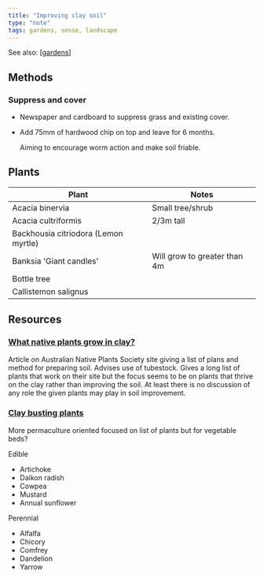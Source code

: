 ```yaml
---
title: "Improving clay soil"
type: "note"
tags: gardens, sense, landscape
---
```


See also: [[gardens]]

## Methods

### Suppress and cover

- Newspaper and cardboard to suppress grass and existing cover.
- Add 75mm of hardwood chip on top and leave for 6 months.

    Aiming to encourage worm action and make soil friable.

## Plants

| Plant | Notes | 
| --- | --- |
| Acacia binervia | Small tree/shrub |
| Acacia cultriformis | 2/3m tall | 
| Backhousia citriodora (Lemon myrtle) |  |
| Banksia 'Giant candles' | Will grow to greater than 4m |
| Bottle tree | |
| Callistemon salignus | |


## Resources

### [What native plants grow in clay?](https://anpsa.org.au/gd_stories/clay-is-a-great-soil-to-have-in-your-native-garden/)

Article on Australian Native Plants Society site giving a list of plans and method for preparing soil. Advises use of tubestock. Gives a long list of plants that work on their site but the focus seems to be on plants that thrive on the clay rather than improving the soil. At least there is no discussion of any role the given plants may play in soil improvement.

### [Clay busting plants](https://www.tenthacrefarm.com/clay-busting-plants/)

More permaculture oriented focused on list of plants but for vegetable beds?

Edible
- Artichoke
- Daikon radish 
- Cowpea 
- Mustard
- Annual sunflower

Perennial
- Alfalfa 
- Chicory 
- Comfrey
- Dandelion
- Yarrow


[//begin]: # "Autogenerated link references for markdown compatibility"
[gardens]: gardens "Gardens"
[//end]: # "Autogenerated link references"